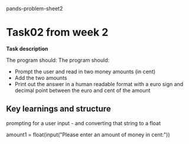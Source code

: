  pands-problem-sheet2


<h1>Task02 from week 2 </h1>
 <b> Task description </b> 
 
The program should:
 The program should:
  - Prompt the user and read in two money amounts (in cent)
   - Add the two amounts
   - Print out the answer in a human readable format with a euro sign and decimal point between the euro and cent of the amount 



<h2> Key learnings and structure </h2>


prompting for a user input - and converting that string to a float 

amount1 = float(input("Please enter an amount of money in cent:"))














